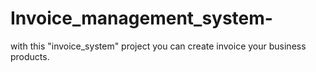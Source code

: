 # Invoice_management_system-
with this "invoice_system" project you can create invoice your business products. 
